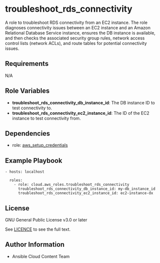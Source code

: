 troubleshoot_rds_connectivity
==================

A role to troubleshoot RDS connectivity from an EC2 instance.
The role diagnoses connectivity issues between an EC2 instance and an Amazon Relational Database Service instance, ensures the DB instance is available, and then checks the associated security group rules, network access control lists (network ACLs), and route tables for potential connectivity issues.

Requirements
------------

N/A

Role Variables
--------------

* **troubleshoot_rds_connectivity_db_instance_id**: The DB instance ID to test connectivity to.
* **troubleshoot_rds_connectivity_ec2_instance_id**: The ID of the EC2 instance to test connectivity from.

Dependencies
------------

- role: [aws_setup_credentials](../aws_setup_credentials/README.md)

Example Playbook
----------------

    - hosts: localhost

      roles:
        - role: cloud.aws_roles.troubleshoot_rds_connectivity
          troubleshoot_rds_connectivity_db_instance_id: my-db_instance_id
          troubleshoot_rds_connectivity_ec2_instance_id: ec2-instance-dx

License
-------

GNU General Public License v3.0 or later

See [LICENCE](https://github.com/ansible-collections/cloud.azure_roles/blob/main/LICENSE) to see the full text.

Author Information
------------------

- Ansible Cloud Content Team